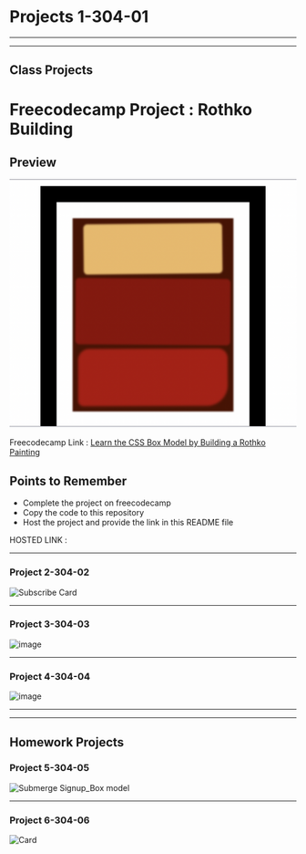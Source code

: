 # Projects 1-304-01

<hr>
<hr>

## Class Projects

# Freecodecamp Project : Rothko Building

## Preview

![image](./Images/Screenshot%202022-09-21%20at%204.58.18%20PM.png)

Freecodecamp Link : [Learn the CSS Box Model by Building a Rothko Painting](https://www.freecodecamp.org/learn/2022/responsive-web-design/learn-css-colors-by-building-a-set-of-colored-markers/step-1)

## Points to Remember

- Complete the project on freecodecamp
- Copy the code to this repository
- Host the project and provide the link in this README file

HOSTED LINK :

<hr>

### Project 2-304-02

![Subscribe Card](https://user-images.githubusercontent.com/113756096/192524752-74a23df5-bf62-4381-a77f-98b1b82d9da1.png)

<hr>

### Project 3-304-03

![image](https://user-images.githubusercontent.com/113756096/192526999-b48251c5-a39e-4d08-95b2-d8b57c297d84.png)

<hr>

### Project 4-304-04

![image](https://user-images.githubusercontent.com/113756096/192527908-b3f001be-1d53-4827-ab6e-a9b8e0dd6133.png)

<hr>
<hr>

## Homework Projects

### Project 5-304-05

![Submerge Signup_Box model](https://user-images.githubusercontent.com/113756096/192528710-2147b977-daa3-4f2c-a25b-57fe46243e66.png)

<hr>

### Project 6-304-06

![Card](https://user-images.githubusercontent.com/113756096/192528993-fe0d0e1a-2632-4f78-88f6-8004e0380c35.png)
